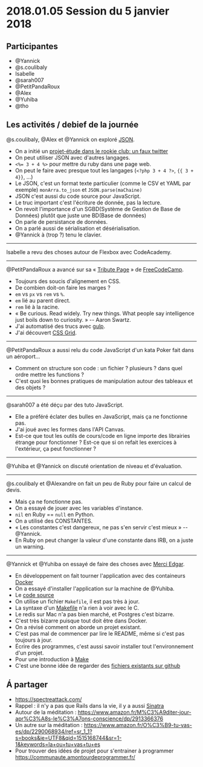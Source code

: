 # 2018.01.05 Session du 5 janvier 2018

## Participantes

- @Yannick
- @s.coulibaly 
- Isabelle
- @sarah007 
- @PetitPandaRoux 
- @Alex 
- @Yuhiba 
- @tho 

## Les activités / debief de la journée

@s.coulibaly, @Alex et @Yannick on exploré [JSON](http://json.org/).

- On a initié un [projet-étude dans le rookie club: un faux twitter](https://github.com/Rookie-Club/fauxMessages)
- On peut utiliser JSON avec d'autres langages.
- `<%= 3 + 4 %>` pour mettre du ruby dans une page web.
- On peut le faire avec presque tout les langages (`<?php 3 + 4 ?>`, `{{ 3 + 4}}`, ...)
- Le JSON, c'est un format texte particulier (comme le CSV et YAML par exemple)
`monArra.to_json` et `JSON.parse(maChaine)`
- JSON c'est aussi du code source pour JavaScript.
- Le truc important c'est l'écriture de donnée, pas la lecture.
- On revoit l'importance d'un SGBD(Système de Gestion de Base de Données) plutôt que juste une BD(Base de données)
- On parle de persistance de données.
- On a parlé aussi de sérialisation et désérialisation.
- @Yannick à (trop ?) tenu le clavier.

---

Isabelle a revu des choses autour de Flexbox avec CodeAcademy.

---

@PetitPandaRoux  a avancé sur sa « [Tribute Page](https://codepen.io/Sakada/pen/YEzxRy) » de [FreeCodeCamp](http://freecodecamp.org/).

- Toujours des soucis d'alignement en CSS.
- De combien doit-on faire les marges ?
- `em` vs `px` vs `rem` vs `%`.
- `em` lié au parent direct.
- `rem` lié à la racine.
- « Be curious. Read widely. Try new things. What people say intelligence just boils down to curiosity. » -- Aaron Swartz.
- J'ai automatisé des trucs avec [gulp](https://gulpjs.com/).
- J'ai découvert [CSS Grid](https://developer.mozilla.org/fr/docs/Web/CSS/CSS_Grid_Layout).

---
@PetitPandaRoux  a aussi relu du code JavaScript d'un kata Poker fait dans un aéroport...

- Comment on structure son code : un fichier ? plusieurs ? dans quel ordre mettre les functions ?
- C'est quoi les bonnes pratiques de manipulation autour des tableaux et des objets ?

---
@sarah007 a été déçu par des tuto JavaScript.

- Elle a préféré éclater des bulles en JavaScript, mais ça ne fonctionne pas.
- J'ai joué avec les formes dans l'API Canvas.
- Est-ce que tout les outils de cours/code en ligne importe des librairies étrange pour fonctionner ? Est-ce que si on refait les exercices à l'extérieur, ça peut fonctionner ?

---
@Yuhiba et @Yannick on discuté orientation de niveau et d'évaluation.

---
@s.coulibaly et @Alexandre on fait un peu de Ruby pour faire un calcul de devis.

- Mais ça ne fonctionne pas.
- On a essayé de jouer avec les variables d'instance.
- `nil` en Ruby == `null` en Python.
- On a utilisé des CONSTANTES.
- « Les constantes c'est dangereux, ne pas s'en servir c'est mieux » -- @Yannick.
- En Ruby on peut changer la valeur d'une constante dans IRB, on a juste un warning.

---
@Yannick et @Yuhiba on essayé de faire des choses avec [Merci Edgar](http://www.merciedgar.com/).

- En développement on fait tourner l'application avec des containeurs [Docker](http://docker.com/)
- On a essayé d'installer l'application sur la machine de @Yuhiba.
- Le [code source](https://framagit.org/merciedgar/merci-edgar)
- On utilise un fichier `Makefile`, il est pas très à jour.
- La syntaxe d'un [Makefile](https://fr.wikipedia.org/wiki/Make) n'a rien à voir avec le C.
- Le redis sur Mac n'a pas bien marché, et Postgres c'est bizarre.
- C'est très bizarre puisque tout doit être dans Docker.
- On a révisé comment on aborde un projet existant.
- C'est pas mal de commencer par lire le README, même si c'est pas toujours à jour.
- Écrire des programmes, c'est aussi savoir installer tout l'environnement d'un projet.
- Pour une introduction à [Make](https://www.gnu.org/software/make/manual/make.html)
- C'est une bonne idée de regarder des [fichiers existants sur github](https://github.com/search?utf8=%E2%9C%93&q=Makefile&type=)


## Á partager

- https://spectreattack.com/
- Rappel : il n'y a pas que Rails dans la vie, il y a aussi [Sinatra](http://sinatrarb.com/)
- Autour de la méditation : https://www.amazon.fr/M%C3%A9diter-jour-apr%C3%A8s-le%C3%A7ons-conscience/dp/2913366376
- Un autre sur la méditation : https://www.amazon.fr/O%C3%B9-tu-vas-es/dp/2290068934/ref=sr_1_1?s=books&ie=UTF8&qid=1515168744&sr=1-1&keywords=la+ou+tu+vas+tu+es
- Pour trouver des idées de projet pour s'entrainer à programmer https://communaute.amontourdeprogrammer.fr/
